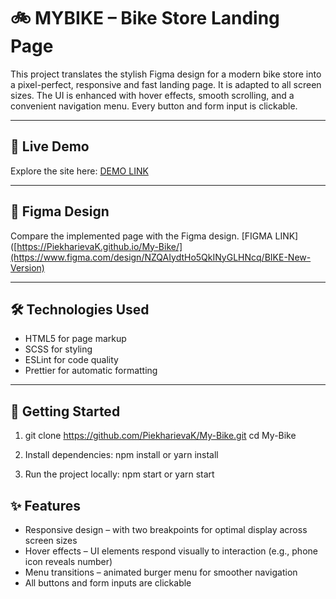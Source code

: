# 🚲 MYBIKE – Bike Store Landing Page

This project translates the stylish Figma design for a modern bike store into a pixel-perfect, responsive and fast landing page. It is adapted to all screen sizes. The UI is enhanced with hover effects, smooth scrolling, and a convenient navigation menu. Every button and form input is clickable.

---

## 🔗 Live Demo

Explore the site here: [DEMO LINK](https://PiekharievaK.github.io/My-Bike/)

---

## 🎨 Figma Design

Compare the implemented page with the Figma design. [FIGMA LINK]([https://PiekharievaK.github.io/My-Bike/](https://www.figma.com/design/NZQAIydtHo5QkINyGLHNcq/BIKE-New-Version)

---

## 🛠️ Technologies Used

- HTML5 for page markup  
- SCSS for styling  
- ESLint for code quality  
- Prettier for automatic formatting

---

## 🚀 Getting Started

1. git clone https://github.com/PiekharievaK/My-Bike.git
cd My-Bike

2. Install dependencies: npm install or yarn install

3. Run the project locally: npm start or yarn start


## ✨ Features

- Responsive design – with two breakpoints for optimal display across screen sizes  
- Hover effects – UI elements respond visually to interaction (e.g., phone icon reveals number)  
- Menu transitions – animated burger menu for smoother navigation  
- All buttons and form inputs are clickable
